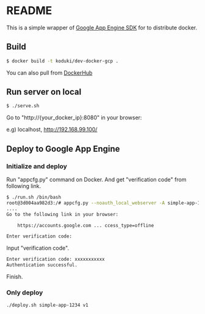 README
==================

This is a simple wrapper of [Google App Engine SDK](https://cloud.google.com/appengine/downloads) for to distribute docker.

Build
------------------

```bash
$ docker build -t koduki/dev-docker-gcp .
```

You can also pull from [DockerHub](https://hub.docker.com/r/koduki/dev-docker-gcp/)


Run server on local
-------------------------------

```bash
$ ./serve.sh
```

Go to "http://{your_docker_ip}:8080" in your browser:

e.g) localhost, http://192.168.99.100/


Deploy to Google App Engine
------------------------------

### Initialize and deploy

Run "appcfg.py" command on Docker.
And get "verification code" from following link.

```bash
$ ./run.sh /bin/bash
root@3d004aa982d3:/# appcfg.py --noauth_local_webserver -A simple-app-1234 -V v1 update /app/
....
Go to the following link in your browser:

    https://accounts.google.com ... ccess_type=offline

Enter verification code:
```

Input "verification code".

```bash
Enter verification code: xxxxxxxxxxx
Authentication successful.
```

Finish.

### Only deploy

```bash
./deploy.sh simple-app-1234 v1
```